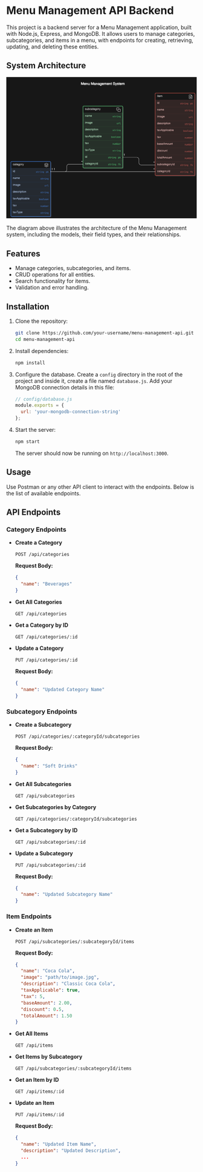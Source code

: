 # Menu Management API Backend

This project is a backend server for a Menu Management application, built with Node.js, Express, and MongoDB. It allows users to manage categories, subcategories, and items in a menu, with endpoints for creating, retrieving, updating, and deleting these entities.

## System Architecture

![System Architecture Diagram](Scheme.png)

The diagram above illustrates the architecture of the Menu Management system, including the models, their field types, and their relationships.

## Features

- Manage categories, subcategories, and items.
- CRUD operations for all entities.
- Search functionality for items.
- Validation and error handling.

## Installation

1. Clone the repository:

   ```bash
   git clone https://github.com/your-username/menu-management-api.git
   cd menu-management-api
   ```

2. Install dependencies:

   ```bash
   npm install
   ```

3. Configure the database. Create a `config` directory in the root of the project and inside it, create a file named `database.js`. Add your MongoDB connection details in this file:

   ```js
   // config/database.js
   module.exports = {
     url: 'your-mongodb-connection-string'
   };
   ```

4. Start the server:

   ```bash
   npm start
   ```

   The server should now be running on `http://localhost:3000`.

## Usage

Use Postman or any other API client to interact with the endpoints. Below is the list of available endpoints.

## API Endpoints

### Category Endpoints

- **Create a Category**

  ```http
  POST /api/categories
  ```

  **Request Body:**

  ```json
  {
    "name": "Beverages"
  }
  ```

- **Get All Categories**

  ```http
  GET /api/categories
  ```

- **Get a Category by ID**

  ```http
  GET /api/categories/:id
  ```

- **Update a Category**

  ```http
  PUT /api/categories/:id
  ```

  **Request Body:**

  ```json
  {
    "name": "Updated Category Name"
  }
  ```

### Subcategory Endpoints

- **Create a Subcategory**

  ```http
  POST /api/categories/:categoryId/subcategories
  ```

  **Request Body:**

  ```json
  {
    "name": "Soft Drinks"
  }
  ```

- **Get All Subcategories**

  ```http
  GET /api/subcategories
  ```

- **Get Subcategories by Category**

  ```http
  GET /api/categories/:categoryId/subcategories
  ```

- **Get a Subcategory by ID**

  ```http
  GET /api/subcategories/:id
  ```

- **Update a Subcategory**

  ```http
  PUT /api/subcategories/:id
  ```

  **Request Body:**

  ```json
  {
    "name": "Updated Subcategory Name"
  }
  ```

### Item Endpoints

- **Create an Item**

  ```http
  POST /api/subcategories/:subcategoryId/items
  ```

  **Request Body:**

  ```json
  {
    "name": "Coca Cola",
    "image": "path/to/image.jpg",
    "description": "Classic Coca Cola",
    "taxApplicable": true,
    "tax": 5,
    "baseAmount": 2.00,
    "discount": 0.5,
    "totalAmount": 1.50
  }
  ```

- **Get All Items**

  ```http
  GET /api/items
  ```

- **Get Items by Subcategory**

  ```http
  GET /api/subcategories/:subcategoryId/items
  ```

- **Get an Item by ID**

  ```http
  GET /api/items/:id
  ```

- **Update an Item**

  ```http
  PUT /api/items/:id
  ```

  **Request Body:**

  ```json
  {
    "name": "Updated Item Name",
    "description": "Updated Description",
    ...
  }
  




